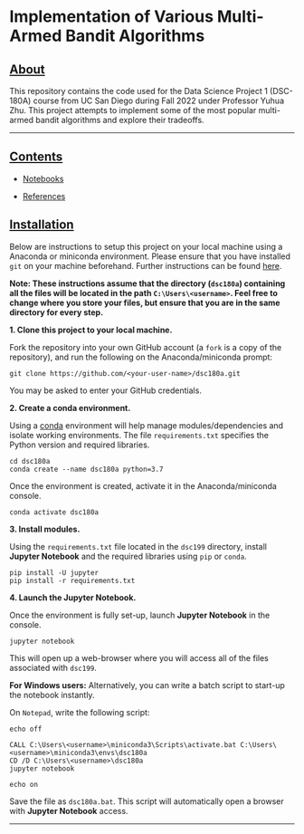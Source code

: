 # Implementation of Various Multi-Armed Bandit Algorithms

<h2> <u> About </u> </h2>

This repository contains the code used for the Data Science Project 1 (DSC-180A) course from UC San Diego during Fall 2022 under Professor Yuhua Zhu. This project attempts to implement some of the most popular multi-armed bandit algorithms and explore their tradeoffs.
<hr>

<h2> <u> Contents </u> </h2>

* [Notebooks](https://github.com/Krganapa/dsc199/tree/master/notebooks)

* [References](https://github.com/Krganapa/dsc199/blob/master/references/master_list.txt)
<h2> <u> Installation </u> </h2>

Below are instructions to setup this project on your local machine using a Anaconda or miniconda environment. Please ensure that you have installed `git` on your machine beforehand. Further instructions can be found [here](https://git-scm.com/).

**Note: These instructions assume that the directory (`dsc180a`) containing all the files will be located in the path `C:\Users\<username>`. Feel free to change where you store your files, but ensure that you are in the same directory for every step.**

**1. Clone this project to your local machine.**

Fork the repository into your own GitHub account (a ```fork``` is a copy of the repository), and run the following on the Anaconda/miniconda prompt:

```
git clone https://github.com/<your-user-name>/dsc180a.git
```

You may be asked to enter your GitHub credentials.

**2. Create a conda environment.**

Using a [conda](https://docs.conda.io/en/latest/) environment will help manage modules/dependencies and isolate working environments. The file ```requirements.txt``` specifies the Python version and required libraries.

```
cd dsc180a
conda create --name dsc180a python=3.7
```

Once the environment is created, activate it in the Anaconda/miniconda console.

```
conda activate dsc180a
```

**3. Install modules.**

Using the `requirements.txt` file located in the `dsc199` directory, install **Jupyter Notebook** and the required libraries using `pip` or `conda`.

```
pip install -U jupyter
pip install -r requirements.txt
```

**4. Launch the Jupyter Notebook.**

Once the environment is fully set-up, launch **Jupyter Notebook** in the console.

```
jupyter notebook
```

This will open up a web-browser where you will access all of the files associated with `dsc199`.

**For Windows users:**
Alternatively, you can write a batch script to start-up the notebook instantly.

On `Notepad`, write the following script:

```
echo off

CALL C:\Users\<username>\miniconda3\Scripts\activate.bat C:\Users\<username>\miniconda3\envs\dsc180a
CD /D C:\Users\<username>\dsc180a
jupyter notebook

echo on
```
Save the file as `dsc180a.bat`. This script will automatically open a browser with **Jupyter Notebook** access.

<hr>
